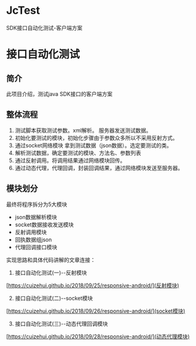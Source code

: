 # JcTest
SDK接口自动化测试-客户端方案

# 接口自动化测试

## 简介

此项目介绍，测试java SDK接口的客户端方案

## 整体流程

1. 测试脚本获取测试参数。xml解析。 服务器发送测试数据。
2. 初始化要测试的模块，初始化步骤由于参数众多所以不采用反射方式。
3. 通过socket网络模块 拿到测试数据（json数据）。选定要测试的类。
4. 解析测试数据，确定要测试的模块、方法名、参数列表
5. 通过反射调用。将调用结果通过网络模块回传。
6. 通过动态代理，代理回调，封装回调结果，通过网络模块发送至服务器。
 
## 模块划分

最终将程序拆分为5大模块

- json数据解析模块 
- socket数据接收发送模块
- 反射调用模块
- 回执数据组json
- 代理回调接口模块

实现思路和具体代码讲解的文章连接：

1. 接口自动化测试(一)--反射模块

[https://cuizehui.github.io/2018/09/25/responsive-android/](反射模块)

2. 接口自动化测试(二)--socket模块

[https://cuizehui.github.io/2018/09/26/responsive-android/](socket模块)

3. 接口自动化测试(三)--动态代理回调模块

[https://cuizehui.github.io/2018/09/28/responsive-android/](动态代理模块)

